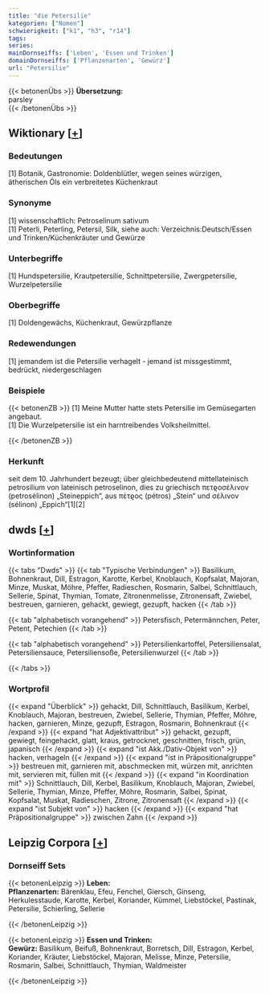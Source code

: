 ```yaml
---
title: "die Petersilie"
kategorien: ["Nomen"]
schwierigkeit: ["k1", "h3", "r14"]
tags:
series:
mainDornseiffs: ['Leben', 'Essen und Trinken']
domainDornseiffs: ['Pflanzenarten', 'Gewürz']
url: "Petersilie"
---
```


{{< betonenÜbs >}}
**Übersetzung:**  
parsley  
{{< /betonenÜbs >}}

## Wiktionary [[+](https://de.wiktionary.org/wiki/Petersilie)]

### Bedeutungen
[1] Botanik, Gastronomie: Doldenblütler, wegen seines würzigen, ätherischen Öls ein verbreitetes Küchenkraut  

### Synonyme
[1] wissenschaftlich: Petroselinum sativum  
[1] Peterli, Peterling, Petersil, Silk, siehe auch: Verzeichnis:Deutsch/Essen und Trinken/Küchenkräuter und Gewürze  

### Unterbegriffe
[1] Hundspetersilie, Krautpetersilie, Schnittpetersilie, Zwergpetersilie, Wurzelpetersilie  

### Oberbegriffe
[1] Doldengewächs, Küchenkraut, Gewürzpflanze  

### Redewendungen
[1] jemandem ist die Petersilie verhagelt - jemand ist missgestimmt, bedrückt, niedergeschlagen  

### Beispiele
{{< betonenZB >}}
[1] Meine Mutter hatte stets Petersilie im Gemüsegarten angebaut.  
[1] Die Wurzelpetersilie ist ein harntreibendes Volksheilmittel.  

{{< /betonenZB >}}
### Herkunft
seit dem 10. Jahrhundert bezeugt; über gleichbedeutend mittellateinisch petrosilium von lateinisch petroselinon, dies zu griechisch πετϱοσέλινον (petrosélinon) „Steineppich“, aus πέτϱος (pétros) „Stein“ und σέλινον (sélinon) „Eppich“[1][2]  



## dwds [[+](https://www.dwds.de/wb/Petersilie)]

### Wortinformation
{{< tabs "Dwds" >}}
{{< tab "Typische Verbindungen" >}}
Basilikum, Bohnenkraut, Dill, Estragon, Karotte, Kerbel, Knoblauch, Kopfsalat, Majoran, Minze, Muskat, Möhre, Pfeffer, Radieschen, Rosmarin, Salbei, Schnittlauch, Sellerie, Spinat, Thymian, Tomate, Zitronenmelisse, Zitronensaft, Zwiebel, bestreuen, garnieren, gehackt, gewiegt, gezupft, hacken
{{< /tab >}}

{{< tab "alphabetisch vorangehend" >}}
Petersfisch, Petermännchen, Peter, Petent, Petechien
{{< /tab >}}

{{< tab "alphabetisch vorangehend" >}}
Petersilienkartoffel, Petersiliensalat, Petersiliensauce, Petersiliensoße, Petersilienwurzel
{{< /tab >}}

{{< /tabs >}}

### Wortprofil
{{< expand "Überblick" >}} gehackt, Dill, Schnittlauch, Basilikum, Kerbel, Knoblauch, Majoran, bestreuen, Zwiebel, Sellerie, Thymian, Pfeffer, Möhre, hacken, garnieren, Minze, gezupft, Estragon, Rosmarin, Bohnenkraut {{< /expand >}}
{{< expand "hat Adjektivattribut" >}} gehackt, gezupft, gewiegt, feingehackt, glatt, kraus, getrocknet, geschnitten, frisch, grün, japanisch {{< /expand >}}
{{< expand "ist Akk./Dativ-Objekt von" >}} hacken, verhageln {{< /expand >}}
{{< expand "ist in Präpositionalgruppe" >}} bestreuen mit, garnieren mit, abschmecken mit, würzen mit, anrichten mit, servieren mit, füllen mit {{< /expand >}}
{{< expand "in Koordination mit" >}} Schnittlauch, Dill, Kerbel, Basilikum, Knoblauch, Majoran, Zwiebel, Sellerie, Thymian, Minze, Pfeffer, Möhre, Rosmarin, Salbei, Spinat, Kopfsalat, Muskat, Radieschen, Zitrone, Zitronensaft {{< /expand >}}
{{< expand "ist Subjekt von" >}} hacken {{< /expand >}}
{{< expand "hat Präpositionalgruppe" >}} zwischen Zahn {{< /expand >}}

## Leipzig Corpora [[+](https://corpora.uni-leipzig.de/en/res?word=Petersilie&corpusId=deu_newscrawl-public_2018)]

### Dornseiff Sets
{{< betonenLeipzig >}}
**Leben:**  
**Pflanzenarten:** Bärenklau, Efeu, Fenchel, Giersch, Ginseng, Herkulesstaude, Karotte, Kerbel, Koriander, Kümmel, Liebstöckel, Pastinak, Petersilie, Schierling, Sellerie  

{{< /betonenLeipzig >}}


{{< betonenLeipzig >}}
**Essen und Trinken:**  
**Gewürz:** Basilikum, Beifuß, Bohnenkraut, Borretsch, Dill, Estragon, Kerbel, Koriander, Kräuter, Liebstöckel, Majoran, Melisse, Minze, Petersilie, Rosmarin, Salbei, Schnittlauch, Thymian, Waldmeister  

{{< /betonenLeipzig >}}
